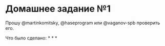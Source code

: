 # Домашнее задание №1

Прошу @martinkomitsky, @haseprogram или @vaganov-spb проверить его.

Что было сделано:
*
*
*